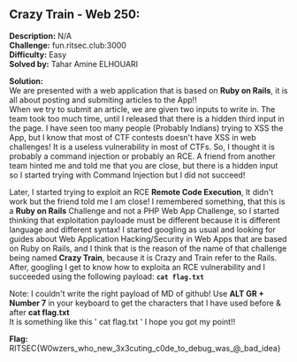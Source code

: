 ## Crazy Train - Web 250:  

**Description:** N/A  
**Challenge:** fun.ritsec.club:3000  
**Difficulty:** Easy  
**Solved by:** Tahar Amine ELHOUARI  

**Solution:**  
We are presented with a web application that is based on **Ruby on Rails**, it is all about posting and submiting articles to the App!!  
When we try to submit an article, we are given two inputs to write in. The team took too much time, until I released that there is a hidden third input in the page. I have seen too many people (Probably Indians) trying to XSS the App, but I know that most of CTF contests doesn't have XSS in web challenges! It is a useless vulnerability in most of CTFs. So, I thought it is probably a command injection or probably an RCE. A friend from another team hinted me and told me that you are close, but there is a hidden input so I started trying with Command Injection but I did not succeed!  

Later, I started trying to exploit an RCE **Remote Code Execution**, It didn't work but the friend told me I am close! I remembered something, that this is a **Ruby on Rails** Challenge and not a PHP Web App Challenge, so I started thinking that exploitation payloade must be different because it is different language and different syntax! I started googling as usual and looking for guides about Web Application Hacking/Security in Web Apps that are based on Ruby on Rails, and I think that is the reason of the name of that challenge being named **Crazy Train**, because it is Crazy and Train refer to the Rails.  
After, googling I get to know how to exploita an RCE vulnerability and I succeeded using the following payload: **`cat flag.txt`**  

Note: I couldn't write the right payload of MD of github! Use **ALT GR + Number 7** in your keyboard to get the characters that I have used before & after **cat flag.txt**  
It is something like this ' cat flag.txt '  I hope you got my point!!

**Flag:**  
RITSEC{W0wzers_who_new_3x3cuting_c0de_to_debug_was_@_bad_idea}
